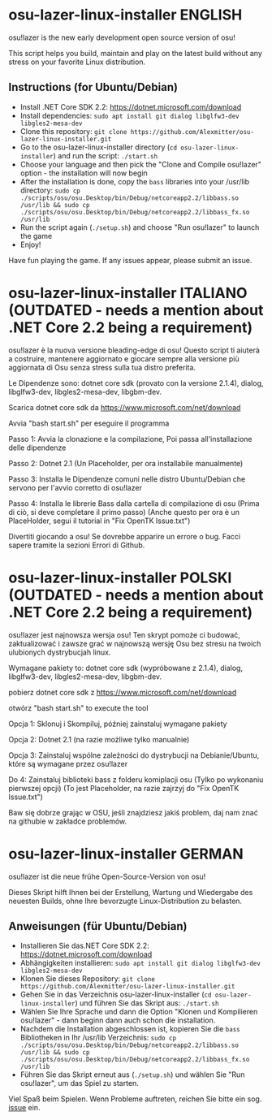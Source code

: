 # osu-lazer-linux-installer ENGLISH

osu!lazer is the new early development open source version of osu!

This script helps you build, maintain and play on the latest build without any stress on your favorite Linux distribution.

## Instructions (for Ubuntu/Debian)

- Install .NET Core SDK 2.2: https://dotnet.microsoft.com/download
- Install dependencies: 
`sudo apt install git dialog libglfw3-dev libgles2-mesa-dev`
- Clone this repository: 
`git clone https://github.com/Alexmitter/osu-lazer-linux-installer.git`
- Go to the osu-lazer-linux-installer directory (`cd osu-lazer-linux-installer`) and run the script: 
`./start.sh`
- Choose your language and then pick the "Clone and Compile osu!lazer" option - the installation will now begin
- After the installation is done, copy the `bass` libraries into your /usr/lib directory: 
`sudo cp ./scripts/osu/osu.Desktop/bin/Debug/netcoreapp2.2/libbass.so /usr/lib && sudo cp ./scripts/osu/osu.Desktop/bin/Debug/netcoreapp2.2/libbass_fx.so /usr/lib`
- Run the script again (`./setup.sh`) and choose "Run osu!lazer" to launch the game
- Enjoy!

Have fun playing the game. If any issues appear, please submit an issue.

# osu-lazer-linux-installer ITALIANO (OUTDATED - needs a mention about .NET Core 2.2 being a requirement)

osu!lazer è la nuova versione bleading-edge di osu!
Questo script ti aiuterà a costruire, mantenere aggiornato e giocare sempre alla versione più aggiornata di Osu senza stress sulla tua distro preferita.


Le Dipendenze sono: dotnet core sdk (provato con la versione 2.1.4), dialog, libglfw3-dev, libgles2-mesa-dev, libgbm-dev.

Scarica dotnet core sdk da https://www.microsoft.com/net/download

Avvia "bash start.sh" per eseguire il programma

Passo 1: Avvia la clonazione e la compilazione, Poi passa all'installazione delle dipendenze

Passo 2: Dotnet 2.1 (Un Placeholder, per ora installabile manualmente)

Passo 3: Installa le Dipendenze comuni nelle distro Ubuntu/Debian che servono per l'avvio corretto di osu!lazer

Passo 4: Installa le librerie Bass dalla cartella di compilazione di osu (Prima di ciò, si deve completare il primo passo) (Anche questo per ora è un PlaceHolder, segui il tutorial in "Fix OpenTK Issue.txt")

Divertiti giocando a osu! Se dovrebbe apparire un errore o bug. Facci sapere tramite la sezioni Errori di Github.

# osu-lazer-linux-installer POLSKI (OUTDATED - needs a mention about .NET Core 2.2 being a requirement)

osu!lazer jest najnowsza wersja osu!
Ten skrypt pomoże ci budować, zaktualizować i zawsze grać w najnowszą wersję Osu bez stresu na twoich ulubionych dystrybucjah linux.

Wymagane pakiety to: dotnet core sdk (wypróbowane z 2.1.4), dialog, libglfw3-dev, libgles2-mesa-dev, libgbm-dev.

pobierz dotnet core sdk z https://www.microsoft.com/net/download

otwórz "bash start.sh" to execute the tool

Opcja 1: Sklonuj i Skompiluj, później zainstaluj wymagane pakiety

Opcja 2: Dotnet 2.1 (na razie możliwe tylko manualnie)

Opcja 3: Zainstaluj wspólne zależności do dystrybucji na Debianie/Ubuntu, które są wymagane przez osu!lazer

Do 4: Zainstaluj biblioteki bass z folderu komiplacji osu (Tylko po wykonaniu pierwszej opcji) (To jest Placeholder, na razie zajrzyj do "Fix OpenTK Issue.txt")

Baw się dobrze grając w OSU, jeśli znajdziesz jakiś problem, daj nam znać na githubie w zakładce problemów.

# osu-lazer-linux-installer GERMAN

osu!lazer ist die neue frühe Open-Source-Version von osu!

Dieses Skript hilft Ihnen bei der Erstellung, Wartung und Wiedergabe des neuesten Builds, ohne Ihre bevorzugte Linux-Distribution zu belasten.

## Anweisungen (für Ubuntu/Debian)

- Installieren Sie das.NET Core SDK 2.2: https://dotnet.microsoft.com/download
- Abhängigkeiten installieren: 
`sudo apt install git dialog libglfw3-dev libgles2-mesa-dev`
- Klonen Sie dieses Repository: 
`git clone https://github.com/Alexmitter/osu-lazer-linux-installer.git`
- Gehen Sie in das Verzeichnis osu-lazer-linux-installer (`cd osu-lazer-linux-installer`) und führen Sie das Skript aus: 
`./start.sh`
- Wählen Sie Ihre Sprache und dann die Option "Klonen und Kompilieren osu!lazer" - dann beginn dann auch schon die installation.
- Nachdem die Installation abgeschlossen ist, kopieren Sie die `bass` Bibliotheken in Ihr /usr/lib Verzeichnis: 
`sudo cp ./scripts/osu/osu.Desktop/bin/Debug/netcoreapp2.2/libbass.so /usr/lib && sudo cp ./scripts/osu/osu.Desktop/bin/Debug/netcoreapp2.2/libbass_fx.so /usr/lib`
- Führen Sie das Skript erneut aus (`./setup.sh`) und wählen Sie "Run osu!lazer", um das Spiel zu starten.

Viel Spaß beim Spielen. Wenn Probleme auftreten, reichen Sie bitte ein sog. [issue](https://github.com/Alexmitter/osu-lazer-linux-installer/issues/new) ein.

